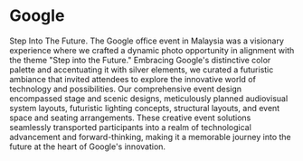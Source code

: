 # Google
Step Into The Future.
The Google office event in Malaysia was a visionary experience where we crafted a dynamic photo opportunity in alignment with the theme "Step into the Future." Embracing Google's distinctive color palette and accentuating it with silver elements, we curated a futuristic ambiance that invited attendees to explore the innovative world of technology and possibilities. Our comprehensive event design encompassed stage and scenic designs, meticulously planned audiovisual system layouts, futuristic lighting concepts, structural layouts, and event space and seating arrangements. These creative event solutions seamlessly transported participants into a realm of technological advancement and forward-thinking, making it a memorable journey into the future at the heart of Google's innovation.
